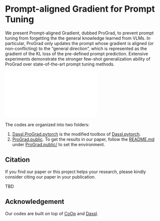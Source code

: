 # Prompt-aligned Gradient for Prompt Tuning

We present Prompt-aligned Gradient, dubbed ProGrad, to prevent prompt tuning from forgetting the the general knowledge learned from VLMs. In particular, ProGrad only updates the prompt whose gradient is aligned (or non-conflicting) to the “general direction”, which is represented as the gradient of the KL loss of the pre-defined prompt prediction. Extensive experiments demonstrate the stronger few-shot generalization ability of ProGrad over state-of-the-art prompt tuning methods. 

![image](ProGrad.public/Pipeline.pdf)


The codes are organized into two folders:

1. [Dassl.ProGrad.pytorch](Dassl.ProGrad.pytorch/) is the modified toolbox of [Dassl.pytorch](https://github.com/KaiyangZhou/Dassl.pytorch).
2. [ProGrad.public](ProGrad.public/). To get the results in our paper, follow the [README.md](ProGrad.public/README.md) under [ProGrad.public/](ProGrad.public/) to set the environment.

## Citation

If you find our paper or this project helps your research, please kindly consider citing our paper in your publication.

TBD

## Acknowledgement
Our codes are built on top of [CoOp](https://github.com/KaiyangZhou/CoOp) and [Dassl](https://github.com/KaiyangZhou/Dassl.pytorch).
